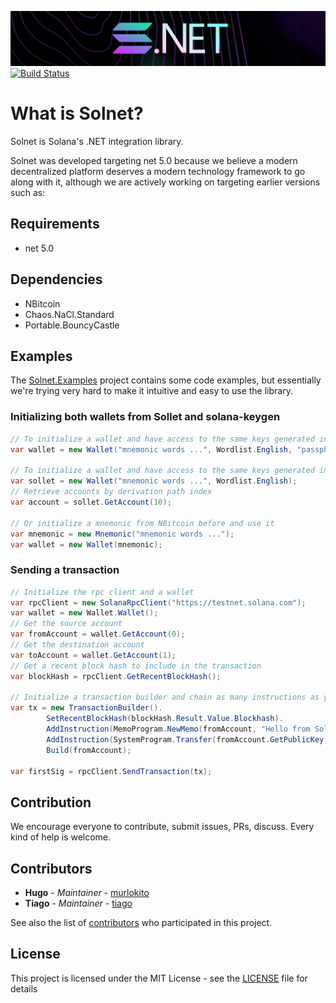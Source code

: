 ![solnet](docs/assets/solnet-horizontal.png)
[![Build Status](https://dev.azure.com/bmresearch/solnet/_apis/build/status/bmresearch.solnet?branchName=master)](https://dev.azure.com/bmresearch/solnet/_build/latest?definitionId=1&branchName=master)

# What is Solnet?

Solnet is Solana's .NET integration library.

Solnet was developed targeting net 5.0 because we believe a modern decentralized platform deserves a modern technology framework to go along with it, although we are actively working on targeting earlier versions such as:

## Requirements
- net 5.0

## Dependencies
- NBitcoin
- Chaos.NaCl.Standard
- Portable.BouncyCastle

## Examples

The [Solnet.Examples](https://github.com/bmresearch/Solnet/src/Solnet.Examples/) project contains some code examples, but essentially we're trying very hard to
make it intuitive and easy to use the library.

### Initializing both wallets from Sollet and solana-keygen

```c#
// To initialize a wallet and have access to the same keys generated in solana-keygen
var wallet = new Wallet("mnemonic words ...", Wordlist.English, "passphrase");

// To initialize a wallet and have access to the same keys generated in sollet
var sollet = new Wallet("mnemonic words ...", Wordlist.English);
// Retrieve accounts by derivation path index
var account = sollet.GetAccount(10);

// Or initialize a mnemonic from NBitcoin before and use it
var mnemonic = new Mnemonic("mnemonic words ...");
var wallet = new Wallet(mnemonic);

``` 

### Sending a transaction

```c#
// Initialize the rpc client and a wallet
var rpcClient = new SolanaRpcClient("https://testnet.solana.com");
var wallet = new Wallet.Wallet();
// Get the source account
var fromAccount = wallet.GetAccount(0);
// Get the destination account
var toAccount = wallet.GetAccount(1);
// Get a recent block hash to include in the transaction
var blockHash = rpcClient.GetRecentBlockHash();

// Initialize a transaction builder and chain as many instructions as you want before building the message
var tx = new TransactionBuilder().
        SetRecentBlockHash(blockHash.Result.Value.Blockhash).
        AddInstruction(MemoProgram.NewMemo(fromAccount, "Hello from Sol.Net :)")).
        AddInstruction(SystemProgram.Transfer(fromAccount.GetPublicKey, toAccount.GetPublicKey, 100000)).
        Build(fromAccount);

var firstSig = rpcClient.SendTransaction(tx);
```


## Contribution

We encourage everyone to contribute, submit issues, PRs, discuss. Every kind of help is welcome.

## Contributors

* **Hugo** - *Maintainer* - [murlokito](https://github.com/murlokito)
* **Tiago** - *Maintainer* - [tiago](https://github.com/tiago18c)

See also the list of [contributors](https://github.com/bmresearch/Solnet/contributors) who participated in this project.

## License

This project is licensed under the MIT License - see the [LICENSE](https://github.com/bmresearch/Solnet/LICENSE) file for details
